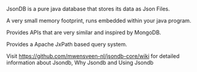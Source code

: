 JsonDB is a pure java database that stores its data as Json Files.

A very small memory footprint, runs embedded within your java program.

Provides APIs that are very similar and inspired by MongoDB.

Provides a Apache JxPath based query system.

Visit https://github.com/mwensveen-nl/jsondb-core/wiki for detailed information about Jsondb, Why Jsondb and Using Jsondb

